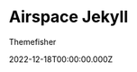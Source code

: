 ---
title: Airspace Jekyll
github: https://github.com/themefisher/airspace-jekyll/
demo: https://demo.themefisher.com/airspace/
author: Themefisher
author_link: https://themefisher.com
date: 2022-12-18T00:00:00.000Z
description: >-
  Airspace is a Jekyll business theme that is perfect for agencies or small
  businesses.
ssg:
  - Jekyll
css:
  - Bootstrap
cms:
  - Markdown
category:
  - Business
draft: false
publish_date: '2019-07-18T06:43:00Z'
update_date: '2022-10-16T08:41:05Z'
github_star: 15
github_fork: 951
---